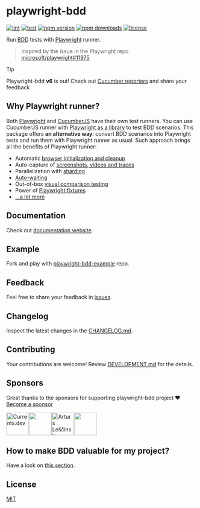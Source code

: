 # playwright-bdd
[![lint](https://github.com/vitalets/playwright-bdd/actions/workflows/lint.yaml/badge.svg)](https://github.com/vitalets/playwright-bdd/actions/workflows/lint.yaml)
[![test](https://github.com/vitalets/playwright-bdd/actions/workflows/test.yaml/badge.svg)](https://github.com/vitalets/playwright-bdd/actions/workflows/test.yaml)
[![npm version](https://img.shields.io/npm/v/playwright-bdd)](https://www.npmjs.com/package/playwright-bdd)
[![npm downloads](https://img.shields.io/npm/dw/playwright-bdd)](https://www.npmjs.com/package/playwright-bdd)
[![license](https://img.shields.io/npm/l/playwright-bdd)](https://github.com/vitalets/playwright-bdd/blob/main/LICENSE)

Run [BDD](https://cucumber.io/docs/bdd/) tests with [Playwright](https://playwright.dev/) runner.

> Inspired by the issue in the Playwright repo [microsoft/playwright#11975](https://github.com/microsoft/playwright/issues/11975)

> [!TIP]
> Playwright-bdd **v6** is out! Check out [Cucumber reporters](https://vitalets.github.io/playwright-bdd/#/reporters/cucumber) and share your feedback 

## Why Playwright runner?
Both [Playwright](https://playwright.dev/) and [CucumberJS](https://github.com/cucumber/cucumber-js) have their own test runners. 
You can use CucumberJS runner with [Playwright as a library](https://medium.com/@manabie/how-to-use-playwright-in-cucumberjs-f8ee5b89bccc) to test BDD scenarios.
This package offers **an alternative way**: convert BDD scenarios into Playwright tests and run them with Playwright runner as usual. 
Such approach brings all the benefits of Playwright runner:

* Automatic [browser initialization and cleanup](https://playwright.dev/docs/library#key-differences)
* Auto-capture of [screenshots, videos and traces](https://playwright.dev/docs/test-use-options#recording-options)
* Parallelization with [sharding](https://timdeschryver.dev/blog/using-playwright-test-shards-in-combination-with-a-job-matrix-to-improve-your-ci-speed#after)
* [Auto-waiting](https://playwright.dev/docs/actionability)
* Out-of-box [visual comparison testing](https://playwright.dev/docs/test-snapshots)
* Power of [Playwright fixtures](https://playwright.dev/docs/test-fixtures#with-fixtures)
* [...a lot more](https://playwright.dev/docs/library#key-differences)

## Documentation
Check out [documentation website](https://vitalets.github.io/playwright-bdd/#/).

## Example
Fork and play with [playwright-bdd-example](https://github.com/vitalets/playwright-bdd-example) repo.

## Feedback
Feel free to share your feedback in [issues](https://github.com/vitalets/playwright-bdd/issues).

## Changelog
Inspect the latest changes in the [CHANGELOG.md](https://vitalets.github.io/playwright-bdd/#/changelog).

## Contributing
Your contributions are welcome! Review [DEVELOPMENT.md](https://github.com/vitalets/playwright-bdd/blob/main/DEVELOPMENT.md) for the details.

## Sponsors
Great thanks to the sponsors for supporting playwright-bdd project ❤️ [Become a sponsor](https://github.com/sponsors/vitalets)

<!-- sponsors --><a href="https://github.com/currents-dev"><img src="https://github.com/currents-dev.png" width="60px" alt="Currents.dev" /></a><a href="https://github.com/jzaratei"><img src="https://github.com/jzaratei.png" width="60px" alt="" /></a><a href="https://github.com/alescinskis"><img src="https://github.com/alescinskis.png" width="60px" alt="Arturs Leščinskis" /></a><a href="https://github.com/kahuna227"><img src="https://github.com/kahuna227.png" width="60px" alt="" /></a><!-- sponsors -->

## How to make BDD valuable for my project?

Have a look on [this section](https://vitalets.github.io/playwright-bdd/#/faq?id=how-to-make-bdd-valuable-for-my-project).

## License
[MIT](https://github.com/vitalets/playwright-bdd/blob/main/LICENSE)